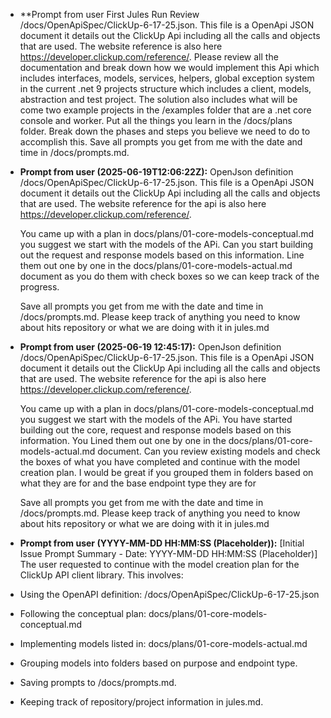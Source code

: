 - **Prompt from user First Jules Run
  <issue>
Review /docs/OpenApiSpec/ClickUp-6-17-25.json. This file is a OpenApi JSON document it details out the ClickUp Api including all the calls and objects that are used. The website reference is also here https://developer.clickup.com/reference/. Please review all the documentation and break down how we would implement this Api which includes interfaces, models, services, helpers, global exception system in the current .net 9 projects structure which includes a client, models, abstraction and test  project. The solution also includes what will be come two example projects in the /examples folder that are a .net core console and worker.  Put all the things you learn in the /docs/plans folder. Break down the phases and steps you believe we need to do to accomplish this. Save all prompts you get from me with the date and time in /docs/prompts.md.
 </issue>
 
- **Prompt from user (2025-06-19T12:06:22Z):**
  <issue>
  OpenJson definition /docs/OpenApiSpec/ClickUp-6-17-25.json. This file is a OpenApi JSON document it details out the ClickUp Api including all the calls and objects that are used. The website reference for the api is also here https://developer.clickup.com/reference/.

  You came up with a plan in docs/plans/01-core-models-conceptual.md you suggest we start with the models of the APi. Can you start building out the request and response models based on this information. Line them out one by one in the docs/plans/01-core-models-actual.md document as you do them with check boxes so we can keep track of the progress.


  Save all prompts you get from me with the date and time in /docs/prompts.md.
  Please keep track of anything you need to know about hits repository or what we are doing with it in jules.md
  </issue>

- **Prompt from user (2025-06-19 12:45:17):**
  <issue>
  OpenJson definition /docs/OpenApiSpec/ClickUp-6-17-25.json. This file is a OpenApi JSON document it details out the ClickUp Api including all the calls and objects that are used. The website reference for the api is also here https://developer.clickup.com/reference/.

  You came up with a plan in docs/plans/01-core-models-conceptual.md you suggest we start with the models of the APi. You have started building out the core, request and response models based on this information. You Lined them out one by one in the docs/plans/01-core-models-actual.md document. Can you review existing models and check the boxes of what you have completed and continue with the model creation plan. I would be great if you grouped them in folders based on what they are for and the base endpoint type they are for

  Save all prompts you get from me with the date and time in /docs/prompts.md. Please keep track of anything you need to know about hits repository or what we are doing with it in jules.md
  </issue>

- **Prompt from user (YYYY-MM-DD HH:MM:SS (Placeholder)):**
  <issue>
[Initial Issue Prompt Summary - Date: YYYY-MM-DD HH:MM:SS (Placeholder)]
The user requested to continue with the model creation plan for the ClickUp API client library.
This involves:
- Using the OpenAPI definition: /docs/OpenApiSpec/ClickUp-6-17-25.json
- Following the conceptual plan: docs/plans/01-core-models-conceptual.md
- Implementing models listed in: docs/plans/01-core-models-actual.md
- Grouping models into folders based on purpose and endpoint type.
- Saving prompts to /docs/prompts.md.
- Keeping track of repository/project information in jules.md.
  </issue>
